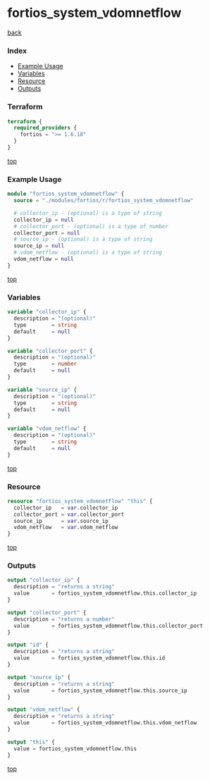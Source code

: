 # fortios_system_vdomnetflow

[back](../fortios.md)

### Index

- [Example Usage](#example-usage)
- [Variables](#variables)
- [Resource](#resource)
- [Outputs](#outputs)

### Terraform

```terraform
terraform {
  required_providers {
    fortios = ">= 1.6.18"
  }
}
```

[top](#index)

### Example Usage

```terraform
module "fortios_system_vdomnetflow" {
  source = "./modules/fortios/r/fortios_system_vdomnetflow"

  # collector_ip - (optional) is a type of string
  collector_ip = null
  # collector_port - (optional) is a type of number
  collector_port = null
  # source_ip - (optional) is a type of string
  source_ip = null
  # vdom_netflow - (optional) is a type of string
  vdom_netflow = null
}
```

[top](#index)

### Variables

```terraform
variable "collector_ip" {
  description = "(optional)"
  type        = string
  default     = null
}

variable "collector_port" {
  description = "(optional)"
  type        = number
  default     = null
}

variable "source_ip" {
  description = "(optional)"
  type        = string
  default     = null
}

variable "vdom_netflow" {
  description = "(optional)"
  type        = string
  default     = null
}
```

[top](#index)

### Resource

```terraform
resource "fortios_system_vdomnetflow" "this" {
  collector_ip   = var.collector_ip
  collector_port = var.collector_port
  source_ip      = var.source_ip
  vdom_netflow   = var.vdom_netflow
}
```

[top](#index)

### Outputs

```terraform
output "collector_ip" {
  description = "returns a string"
  value       = fortios_system_vdomnetflow.this.collector_ip
}

output "collector_port" {
  description = "returns a number"
  value       = fortios_system_vdomnetflow.this.collector_port
}

output "id" {
  description = "returns a string"
  value       = fortios_system_vdomnetflow.this.id
}

output "source_ip" {
  description = "returns a string"
  value       = fortios_system_vdomnetflow.this.source_ip
}

output "vdom_netflow" {
  description = "returns a string"
  value       = fortios_system_vdomnetflow.this.vdom_netflow
}

output "this" {
  value = fortios_system_vdomnetflow.this
}
```

[top](#index)